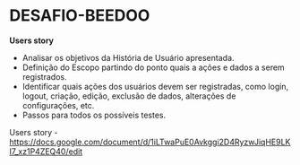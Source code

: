 # DESAFIO-BEEDOO

**Users story**
  - Analisar os objetivos da História de Usuário apresentada.
  - Definição do Escopo partindo do ponto quais a ações e dados a serem registrados.
  - Identificar quais ações dos usuários devem ser registradas, como login, logout, criação, edição, exclusão de dados, alterações de configurações, etc.
  - Passos para todos os possíveis testes.


Users story - https://docs.google.com/document/d/1iLTwaPuE0Avkggi2D4RyzwJiqHE9LKI7_xz1P4ZEQ40/edit
